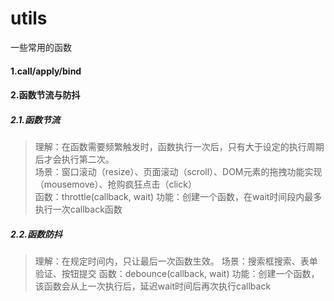 # utils
一些常用的函数

#### 1.call/apply/bind
#### 2.函数节流与防抖
##### 2.1.函数节流
> 理解：在函数需要频繁触发时，函数执行一次后，只有大于设定的执行周期后才会执行第二次。  
> 场景：窗口滚动（resize）、页面滚动（scroll）、DOM元素的拖拽功能实现（mousemove）、抢购疯狂点击（click）  
> 函数：throttle(callback, wait)
> 功能：创建一个函数，在wait时间段内最多执行一次callback函数
##### 2.2.函数防抖  
> 理解：在规定时间内，只让最后一次函数生效。
> 场景：搜索框搜索、表单验证、按钮提交
> 函数：debounce(callback, wait)
> 功能：创建一个函数，该函数会从上一次执行后，延迟wait时间后再次执行callback